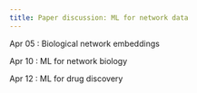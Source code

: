 ```yaml
---
title: Paper discussion: ML for network data
---
```


Apr 05
: Biological network embeddings

Apr 10
: ML for network biology

Apr 12
: ML for drug discovery
